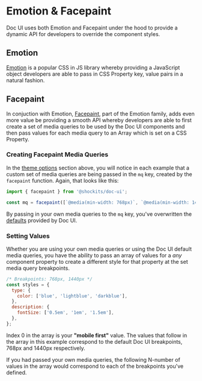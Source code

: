 # Emotion & Facepaint

Doc UI uses both Emotion and Facepaint under the hood to provide a dynamic API for developers to override the component styles.

## Emotion

[Emotion](https://emotion.sh/) is a popular CSS in JS library whereby providing a JavaScript object developers are able to pass in CSS Property key, value pairs in a natural fashion.

## Facepaint

In conjuction with Emotion, [Facepaint](https://github.com/emotion-js/facepaint), part of the Emotion family, adds even more value be providing a smooth API whereby developers are able to first create a set of media queries to be used by the Doc UI components and then pass values for each media query to an Array which is set on a CSS Property.

### Creating Facepaint Media Queries

In the [theme options](#theme-options) section above, you will notice in each example that a custom set of media queries are being passed in the `mq` key, created by the `facepaint` function. Again, that looks like this:

```js
import { facepaint } from '@shockits/doc-ui';

const mq = facepaint([`@media(min-width: 768px)`, `@media(min-width: 1440px)`]);
```

By passing in your own media queries to the `mq` key, you've overwritten the [defaults](https://github.com/shockits/doc-ui/blob/master/src/toolkit/theme.ts) provided by Doc UI.

### Setting Values

Whether you are using your own media queries or using the Doc UI default media queries, you have the ability to pass an array of values for a _any_ component property to create a different style for that property at the set media query breakpoints.

```js
/* Breakpoints: 768px, 1440px */
const styles = {
  type: {
    color: ['blue', 'lightblue', 'darkblue'],
  },
  description: {
    fontSize: ['0.5em', '1em', '1.5em'],
  },
};
```

Index 0 in the array is your **"mobile first"** value. The values that follow in the array in this example correspond to the default Doc UI breakpoints, 768px and 1440px respectively.

If you had passed your own media queries, the following N-number of values in the array would correspond to each of the breakpoints you've defined.
